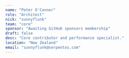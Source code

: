 ```yaml
---
name: "Peter O'Connor"
role: "Architect"
nick: "sunnyflunk"
team: "core"
sponsor: "Awaiting GitHub sponsors membership"
draft: false
desc: "Core contributor and performance specialist."
location: "New Zealand"
email: "sunnyflunk@serpentos.com"
---
```


